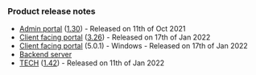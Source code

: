 ### Product release notes
* [Admin portal](/release-notes/admin) ([1.30](/configs/release-notes/admin/v1.30.1)) - Released on 11th of Oct 2021
* [Client facing portal](/release-notes/portal) ([3.26](/configs/release-notes/portal/v3.26)) - Released on 17th of Jan 2022
* [Client facing portal](https://help.deskdirector.com/article/4uzjpwaiou) (5.0.1) - Windows - Released on 17th of Jan 2022
* [Backend server](https://help.deskdirector.com/article/5ml4ieesph-server-changelog)
* [TECH](/release-notes/tech) ([1.42](/configs/release-notes/tech/v1.42)) - Released on 11th of Jan 2022
